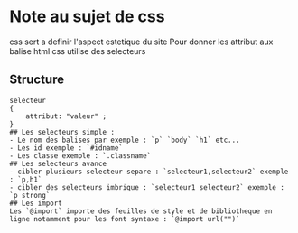 # Note au sujet de css
css sert a definir l'aspect estetique du site
Pour donner les attribut aux balise html css utilise des selecteurs
## Structure
```
selecteur
{
	attribut: "valeur" ;
}
## Les selecteurs simple :
- Le nom des balises par exemple : `p` `body` `h1` etc...
- Les id exemple : `#idname`
- Les classe exemple : `.classname`
## Les selecteurs avance
- cibler plusieurs selecteur separe : `selecteur1,selecteur2` exemple : `p,h1`
- cibler des selecteurs imbrique : `selecteur1 selecteur2` exemple : `p strong`
## Les import 
Les `@import` importe des feuilles de style et de bibliotheque en ligne notamment pour les font syntaxe : `@import url("")`

